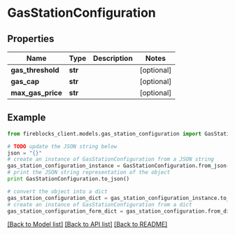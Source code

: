 # GasStationConfiguration


## Properties

Name | Type | Description | Notes
------------ | ------------- | ------------- | -------------
**gas_threshold** | **str** |  | [optional] 
**gas_cap** | **str** |  | [optional] 
**max_gas_price** | **str** |  | [optional] 

## Example

```python
from fireblocks_client.models.gas_station_configuration import GasStationConfiguration

# TODO update the JSON string below
json = "{}"
# create an instance of GasStationConfiguration from a JSON string
gas_station_configuration_instance = GasStationConfiguration.from_json(json)
# print the JSON string representation of the object
print GasStationConfiguration.to_json()

# convert the object into a dict
gas_station_configuration_dict = gas_station_configuration_instance.to_dict()
# create an instance of GasStationConfiguration from a dict
gas_station_configuration_form_dict = gas_station_configuration.from_dict(gas_station_configuration_dict)
```
[[Back to Model list]](../README.md#documentation-for-models) [[Back to API list]](../README.md#documentation-for-api-endpoints) [[Back to README]](../README.md)


